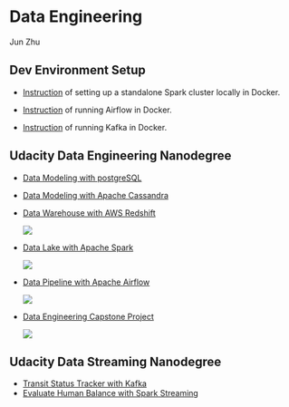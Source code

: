 # Data Engineering

Jun Zhu

## Dev Environment Setup

- [Instruction](./dev_envs/spark_docker) of setting up a standalone Spark cluster 
  locally in Docker.
  
- [Instruction](./dev_envs/airflow_docker) of running Airflow in Docker.

- [Instruction](./dev_envs/kafka_docker) of running Kafka in Docker.

## Udacity Data Engineering Nanodegree

- [Data Modeling with postgreSQL](./data_modeling_with_postgres)
- [Data Modeling with Apache Cassandra](./data_modeling_with_apache_cassandra)
- [Data Warehouse with AWS Redshift](./data_warehouse_with_redshift)
  
  ![](./data_warehouse_with_redshift/architecture.jpg)

- [Data Lake with Apache Spark](./data_lake_with_spark)
  
  ![](./data_lake_with_spark/architecture.jpg)

- [Data Pipeline with Apache Airflow](./data_pipeline_with_airflow)
  
  ![](./data_pipeline_with_airflow/architecture.jpg)

- [Data Engineering Capstone Project](./dend_capstone_project)

  ![](./dend_capstone_project/architecture.jpg)


## Udacity Data Streaming Nanodegree

- [Transit Status Tracker with Kafka](./transit_status_tracker_with_kafka)
- [Evaluate Human Balance with Spark Streaming](./eval_human_balance_with_spark_streaming)
